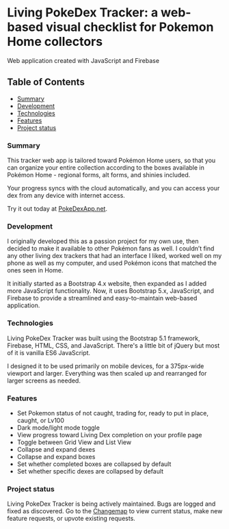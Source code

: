 # Living PokeDex Tracker: a web-based visual checklist for Pokemon Home collectors
Web application created with JavaScript and Firebase

## Table of Contents
- [Summary](#summary)
- [Development](#development)
- [Technologies](#technologies)
- [Features](#features)
- [Project status](#project-status)

### Summary
This tracker web app is tailored toward Pokémon Home users, so that you can organize your entire collection according to the boxes available in Pokémon Home - regional forms, alt forms, and shinies included.

Your progress syncs with the cloud automatically, and you can access your dex from any device with internet access.

Try it out today at [PokeDexApp.net](https://pokedexapp.net/).

### Development
I originally developed this as a passion project for my own use, then decided to make it available to other Pokémon fans as well. I couldn’t find any other living dex trackers that had an interface I liked, worked well on my phone as well as my computer, and used Pokémon icons that matched the ones seen in Home.

It initially started as a Bootstrap 4.x website, then expanded as I added more JavaScript functionality.  Now, it uses Bootstrap 5.x, JavaScript, and Firebase to provide a streamlined and easy-to-maintain web-based application.

### Technologies
Living PokeDex Tracker was built using the Bootstrap 5.1 framework, Firebase, HTML, CSS, and JavaScript.  There's a little bit of jQuery but most of it is vanilla ES6 JavaScript.

I designed it to be used primarily on mobile devices, for a 375px-wide viewport and larger.  Everything was then scaled up and rearranged for larger screens as needed.

### Features
- Set Pokemon status of not caught, trading for, ready to put in place, caught, or Lv100
- Dark mode/light mode toggle
- View progress toward Living Dex completion on your profile page
- Toggle between Grid View and List View
- Collapse and expand dexes
- Collapse and expand boxes
- Set whether completed boxes are collapsed by default
- Set whether specific dexes are collapsed by default

### Project status
Living PokeDex Tracker is being actively maintained.  Bugs are logged and fixed as discovered. Go to the [Changemap](https://changemap.co/stephanie-cervi-design/pokedex/) to view current status, make new feature requests, or upvote existing requests.
